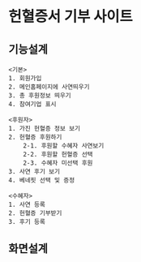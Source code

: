 # 헌혈증서 기부 사이트
## 기능설계
    <기본>
    1. 회원가입
    2. 메인홈페이지에 사연띄우기
    3. 총 후원정보 띄우기
    4. 참여기업 표시

    <후원자>
    1. 가진 헌혈증 정보 보기
    2. 헌혈증 후원하기
        2-1. 후원할 수혜자 사연보기
        2-2. 후원할 헌혈증 선택
        2-3. 수혜자 미선택 후원
    3. 사연 후기 보기
    4. 베네핏 선택 및 증정

    <수혜자> 
    1. 사연 등록
    2. 헌혈증 기부받기
    3. 후기 등록

## 화면설계